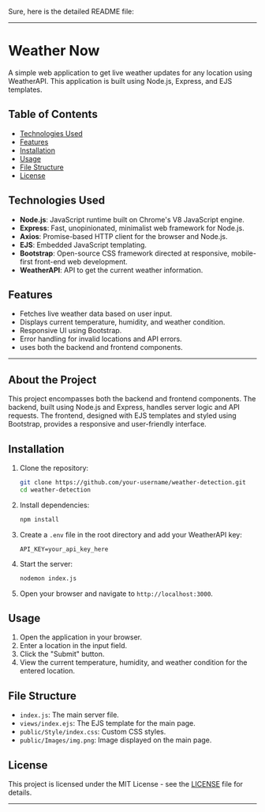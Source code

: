 Sure, here is the detailed README file:

---

# Weather Now

A simple web application to get live weather updates for any location using WeatherAPI. This application is built using Node.js, Express, and EJS templates.

## Table of Contents
- [Technologies Used](#technologies-used)
- [Features](#features)
- [Installation](#installation)
- [Usage](#usage)
- [File Structure](#file-structure)
- [License](#license)

## Technologies Used

- **Node.js**: JavaScript runtime built on Chrome's V8 JavaScript engine.
- **Express**: Fast, unopinionated, minimalist web framework for Node.js.
- **Axios**: Promise-based HTTP client for the browser and Node.js.
- **EJS**: Embedded JavaScript templating.
- **Bootstrap**: Open-source CSS framework directed at responsive, mobile-first front-end web development.
- **WeatherAPI**: API to get the current weather information.

## Features

- Fetches live weather data based on user input.
- Displays current temperature, humidity, and weather condition.
- Responsive UI using Bootstrap.
- Error handling for invalid locations and API errors.
- uses both the backend and frontend components.

---

## About the Project

This project encompasses both the backend and frontend components. The backend, built using Node.js and Express, handles server logic and API requests. The frontend, designed with EJS templates and styled using Bootstrap, provides a responsive and user-friendly interface.


## Installation

1. Clone the repository:

    ```bash
    git clone https://github.com/your-username/weather-detection.git
    cd weather-detection
    ```

2. Install dependencies:

    ```bash
    npm install
    ```

3. Create a `.env` file in the root directory and add your WeatherAPI key:

    ```env
    API_KEY=your_api_key_here
    ```

4. Start the server:

    ```bash
    nodemon index.js
    ```

5. Open your browser and navigate to `http://localhost:3000`.

## Usage

1. Open the application in your browser.
2. Enter a location in the input field.
3. Click the "Submit" button.
4. View the current temperature, humidity, and weather condition for the entered location.

## File Structure

- `index.js`: The main server file.
- `views/index.ejs`: The EJS template for the main page.
- `public/Style/index.css`: Custom CSS styles.
- `public/Images/img.png`: Image displayed on the main page.

## License

This project is licensed under the MIT License - see the [LICENSE](LICENSE) file for details.

---
